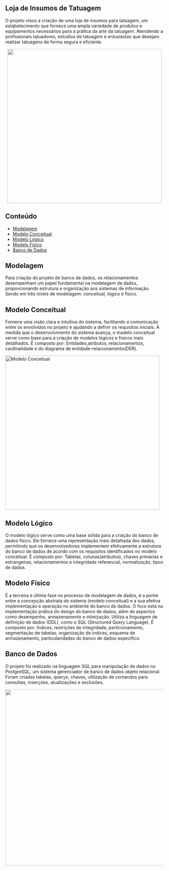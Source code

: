 ## Loja de Insumos de Tatuagem

O projeto visou a criação de uma loja de insumos para tatuagem, um estabelecimento que fornece uma ampla variedade de produtos e equipamentos necessários para 
a prática da arte da tatuagem. Atendendo a profissionais tatuadores, estúdios de tatuagem e entusiastas que desejam realizar tatuagens de forma segura e eficiente.

<p align="center"> <img src=
"https://img.freepik.com/vetores-gratis/maquina-de-tatuagem-e-ilustracao-de-tintas_1284-19862.jpg?w=740&t=st=1703025732~exp=1703026332~hmac=45e998f57789f0724a2680cd9cfeb6080490c7b9f78d955e62fc78f352eb505b" width="490"> </p>




## Conteúdo
- [Modelagem](#Modelagem)
- [Modelo Conceitual](#ModeloConceitual)
- [Modelo Lógico](#ModeloLógico)
- [Modelo Físico](#ModeloFísico)
- [Banco de Dados](#banco-de-dados)



## Modelagem
Para criação do projeto de banco de dados, os relacionamentos desempenham um papel fundamental na modelagem de dados, proporcionando estrutura e organização aos sistemas de informação.
Sendo em três níveis de modelagem: conceitual, lógico e físico.


## Modelo Conceitual
Fornece uma visão clara e intuitiva do sistema, facilitando a comunicação entre os envolvidos no projeto e ajudando a definir os requisitos iniciais.
À medida que o desenvolvimento do sistema avança, o modelo conceitual serve como base para a criação de modelos lógicos e físicos mais detalhados. É composto por: Entidades,atributos, relacionamentos,
cardinalidade e do diagrama de entidade-relacionamento(DER).

<img width="490" align="center" alt="Modelo Conceitual" src="https://github.com/camilamlima/ProjetoAdaBancoDeDados/blob/modelo_conceitual/modelo_conceitual.jpg">
 

## Modelo Lógico
O modelo lógico serve como uma base sólida para a criação do banco de dados físico. Ele fornece uma representação mais detalhada dos dados, permitindo que os desenvolvedores implementem 
efetivamente a estrutura do banco de dados de acordo com os requisitos identificados no modelo conceitual. É composto por: Tabelas, colunas(atributos), chaves primárias e estrangeiras, relacionamentos e integridade referencial, normalização, tipos de dados.

## Modelo Físico
É  a terceira e última fase no processo de modelagem de dados, é a ponte entre a concepção abstrata do sistema (modelo conceitual) e
a sua efetiva implementação e operação no ambiente do banco de dados. O foco está na implementação prática do design do banco de dados, além de aspectos como desempenho, 
armazenamento e otimização. Utiliza a linguagem de definição de dados (DDL), como o SQL (Structured Query Language).
É composto por: Índices, restrições de integridade, particionamento, segmentação de tabelas, organização de índices, esquema de armazenamento, particularidades do banco de dados específico.

## Banco de Dados
O projeto foi realizado na linguagem SQL para manipulação de dados no PostgreSQL, um sistema gerenciador de banco de dados objeto relacional. Foram criadas tabelas, querys, chaves, utilização de comandos para consultas,
inserções, atualizações e exclusões.


<p align="center"> <img src="https://img.freepik.com/fotos-premium/conceito-de-banco-de-dados-3d-com-laptop_441797-7937.jpg?w=740" width="560"> </p>
